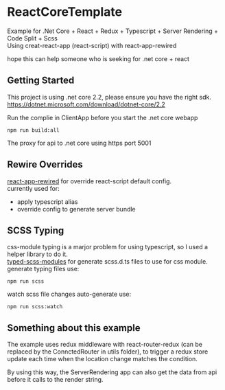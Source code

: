 # ReactCoreTemplate
Example for .Net Core + React + Redux + Typescript + Server Rendering + Code Split + Scss  
Using creat-react-app (react-script) with react-app-rewired  
  
hope this can help someone who is seeking for .net core + react

## Getting Started
This project is using .net core 2.2, please ensure you have the right sdk.  
https://dotnet.microsoft.com/download/dotnet-core/2.2

Run the complie in ClientApp before you start the .net core webapp
```
npm run build:all
```
The proxy for api to .net core using https port 5001 

## Rewire Overrides
[react-app-rewired](https://github.com/timarney/react-app-rewired]) for override react-script default config.  
currently used for:
- apply typescript alias
- override config to generate server bundle

## SCSS Typing
css-module typing is a marjor problem for using typescript, so I used a helper library to do it.  
[typed-scss-modules](https://github.com/skovy/typed-scss-modules) for generate scss.d.ts files to use for css module.   
generate typing files use:
```
npm run scss
```
watch scss file changes auto-generate use:
```
npm run scss:watch
```
  
## Something about this example
The example uses redux middleware with react-router-redux (can be replaced by the ConnctedRouter in utils folder),
to trigger a redux store update each time when the location change matches the condition.  
  
By using this way, the ServerRendering app can also get the data from api before it calls to the render string.  
